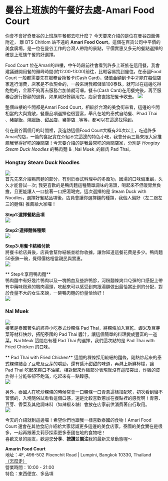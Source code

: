 # 曼谷上班族的午餐好去處-Amari Food Court

你會不會好奇曼谷的上班族午餐都去吃什麼？ 今天要來介紹的是位在曼谷四面佛附近， 離 BTS Chitlom 站不遠的 **Amari Food Court**。這個在百貨公司中平價的美食廣場，是一位在曼谷工作的台灣人帶路的景點，平價實惠又多元的餐點選擇的確是上班族午餐的好選擇。

Food Court 位在Amari的四樓，中午時段前往會看到許多上班族在這用餐，我會建議避開用餐的顛峰時間(約12:00-13:00)前往，比較容易找到座位。在泰國Food Court 一般都需要先在服務台換餐卡(Cash Card)，儲值金額到卡中才能在每個店家進行消費，店家是不收現金的，一般來說我都儲值100泰銖，就可以在這邊吃得飽飽的，金額不夠再去服務台加值就可囉。餐卡(Cash Card)在用餐完後，再至服務台進行餘額的退費，如果剛好餘額用完，店家會直接把餐卡收去。
![](Counter.png)


整個四樓的空間都是Amari Food Court，相較於台灣的美食街來看，這邊的空間相當的大與寬敞，餐廳品項選擇也很豐富，舉凡在地的泰式自助餐、Phad Thai 、豬腳飯、燒臘飯、甜品店、豬排店...等等，都可以在這邊找得到。  

待在曼谷兩個月的時間裡，我造訪這個Food Court大概有20次以上，吃過許多Amari的店，一篇的食記實在介紹不完這邊的特色小吃，我會分兩三篇來跟大家推薦我覺得好吃的幾間店！今天要介紹的是我最常吃的兩間店家，分別是 _Hongtay Steam Duck Noodles_ 的鴨肉麵 & _Nai Muek_的雞肉 Pad Thai。

### Hongtay Steam Duck Noodles
![](%E9%B4%A8%E8%82%89%E9%BA%B5%E5%BA%97%E5%AE%B6.png)  
首先先來介紹鴨肉麵的部分，有別於泰式料理中的冬蔭功，因湯的口味偏重鹹，久久才能嘗試一次; 我更喜歡的是鴨肉麵這種簡單調味的湯頭，喝起來不但暖胃無負擔，且更能讓人一口接著一口把湯喝完。這次選擇的是 Steam Duck with Noodles，選擇好餐點品項後，店員會讓你選擇麵的種類，我個人偏好（左二跟左三的麵條) 推薦給大家囉！

 **Step1:選擇餐點品項**  
![](%E9%B4%A8%E8%82%89%E9%BA%B5%E8%8F%9C%E5%96%AE.png)
  
**Step2:選擇麵條種類**  
![](%E9%B4%A8%E8%82%89%E9%BA%B5%E9%BA%B5%E6%A2%9D.png)

**Step3:用餐卡結帳付款**  
將餐卡給店員後，店員會幫你結帳並給你收據，讓你知道這餐花費是多少。鴨肉麵50泰銖一碗，覺得價格相當親民與實惠。  
![](%E7%B5%90%E5%B8%B3%E4%BB%98%E6%AC%BE.png)

** Step4:享用鴨肉麵**  
鴨肉麵中有好幾片鴨肉以及一塊鴨血及些許鴨胗，河粉麵條爽口Ｑ彈的口感配上帶有中藥味燉煮的鴨肉湯頭，吃起來可以感受到肉跟湯麵做出最恰當比例的分配，對於食量不大的女生來說，一碗鴨肉麵的份量恰恰好！  
![](%E9%B4%A8%E8%82%89%E9%BA%B5.png)

### Nai Muek
![](Pad%20Thai%E5%BA%97%E5%AE%B6.png)  
接著是泰國著名的經典小吃泰式炒粿條 Pad Thai，將粿條加入豆乾、蝦米及豆芽菜等材料快炒，搭配泰國的 Pad Thai 醬汁，讓這個簡單的料理變成豐富的一道菜。Nai Meuk 這間店有種 Pad Thai 的選擇，我們這次點的是 Pad Thai with Fried Chicken 的口味。

** Pad Thai with Fried Chicken**
這間的粿條採用較細的麵條，剛熱炒起來的泰式粿條結合了豆乾及豆芽的嚼勁，還有醬汁甜甜的味道，再淋上新鮮檸檬，讓 Pad Thai 吃起來爽口不油膩，相對起來炸雞部分表現就沒有這麼突出，炸雞的皮炸得十分乾柴卻不飽滿，吃起來有一點躁感。  
![](Pad%20Thai%20with%20fried%20chicken.png)


另外，泰國人在吃炒粿條的時候常會一口粿條一口青蔥這樣搭配吃，初次看到蠻不習慣的，入境隨俗試看看這個口感，還是比較喜歡蔥加在餐點裡的感覺啊！青蔥、豆芽、香菜及其他調味料（如辣椒＆糖）會放在店家前供消費著自行取用。  
![](Pad%20Thai%20%E9%85%8D%E6%96%99.png)  

今天的介紹就到這邊囉！希望你們也跟我一樣喜歡泰國的食物！Amari Food Court 還會在其他食記介紹給大家認識更多這邊的美食店家。泰國的美食實在是很多，一起再跟著艾莉莎探索更多泰國在地的食物吧！  
喜歡文章的朋友，歡迎您**分享**、**按讚**並**關注**我的最新文章動態喔～

  
**Amarin Food Court**  
地址：4F, 496-502 Ploenchit Road | Lumpini, Bangkok 10330, Thailand  
[（怎麼走）](https://goo.gl/maps/fp4JSgcKRdk)  
營業時間：10:00 - 21:00  
特色：東西便宜、多品項  


